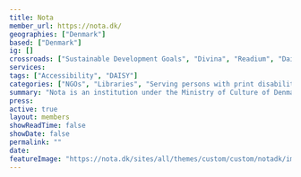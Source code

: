 ```yaml
---
title: Nota
member_url: https://nota.dk/
geographies: ["Denmark"]
based: ["Denmark"]
ig: []
crossroads: ["Sustainable Development Goals", "Divina", "Readium", "Daisy Consortium"] 
services: 
tags: ["Accessibility", "DAISY"]
categories: ["NGOs", "Libraries", "Serving persons with print disabilities"]
summary: "Nota is an institution under the Ministry of Culture of Denmark, which makes printed text available in digital formats."
press:
active: true
layout: members
showReadTime: false
showDate: false
permalink: ""
date: 
featureImage: "https://nota.dk/sites/all/themes/custom/custom/notadk/images/logo-brown.svg"
---
```

